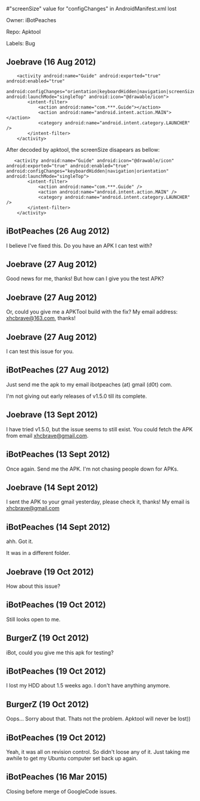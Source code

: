 #"screenSize" value for "configChanges" in AndroidManifest.xml lost

Owner: iBotPeaches

Repo: Apktool

Labels: Bug 

## Joebrave (16 Aug 2012)

```
    <activity android:name="Guide" android:exported="true" android:enabled="true"
        android:configChanges="orientation|keyboardHidden|navigation|screenSize" android:launchMode="singleTop" android:icon="@drawable/icon">
        <intent-filter>
            <action android:name="com.***.Guide"></action>
            <action android:name="android.intent.action.MAIN"></action>
            <category android:name="android.intent.category.LAUNCHER" />
        </intent-filter>
    </activity>
```

After decoded by apktool, the screenSize disapears as bellow:

```
   <activity android:name="Guide" android:icon="@drawable/icon" android:exported="true" android:enabled="true" android:configChanges="keyboardHidden|navigation|orientation" android:launchMode="singleTop">
        <intent-filter>
            <action android:name="com.***.Guide" />
            <action android:name="android.intent.action.MAIN" />
            <category android:name="android.intent.category.LAUNCHER" />
        </intent-filter>
    </activity>
```


## iBotPeaches (26 Aug 2012)

I believe I've fixed this. Do you have an APK I can test with?


## Joebrave (27 Aug 2012)

Good news for me, thanks! But how can I give you the test APK? 


## Joebrave (27 Aug 2012)

Or, could you give me a APKTool build with the fix? My email address: xhcbrave@163.com, thanks!


## Joebrave (27 Aug 2012)

I can test this issue for you. 


## iBotPeaches (27 Aug 2012)

Just send me the apk to my email ibotpeaches (at) gmail (d0t) com.

I'm not giving out early releases of v1.5.0 till its complete.


## Joebrave (13 Sept 2012)

I have tried v1.5.0, but the issue seems to still exist. You could fetch the APK from email xhcbrave@gmail.com.


## iBotPeaches (13 Sept 2012)

Once again. Send me the APK. I'm not chasing people down for APKs.


## Joebrave (14 Sept 2012)

I sent the APK to your gmail yesterday, please check it, thanks! My email is xhcbrave@gmail.com


## iBotPeaches (14 Sept 2012)

ahh. Got it. 

It was in a different folder.


## Joebrave (19 Oct 2012)

How about this issue?


## iBotPeaches (19 Oct 2012)

Still looks open to me.


## BurgerZ (19 Oct 2012)

iBot, could you give me this apk for testing?


## iBotPeaches (19 Oct 2012)

I lost my HDD about 1.5 weeks ago. I don't have anything anymore. 


## BurgerZ (19 Oct 2012)

Oops... Sorry about that. 
Thats not the problem. Apktool will never be lost))


## iBotPeaches (19 Oct 2012)

Yeah, it was all on revision control. So didn't loose any of it. Just taking me awhile to get my Ubuntu computer set back up again.


## iBotPeaches (16 Mar 2015)

Closing before merge of GoogleCode issues.


